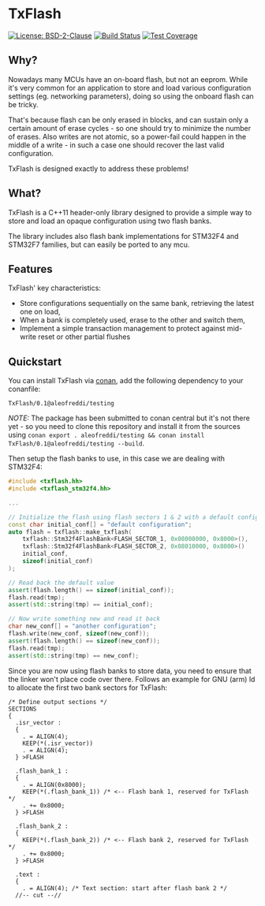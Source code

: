 # TxFlash
[![License: BSD-2-Clause](https://img.shields.io/badge/License-BSD%202%20Clause-blue.svg)](https://opensource.org/licenses/BSD-2-Clause)
[![Build Status](https://travis-ci.com/aleofreddi/txflash.svg?branch=master)](https://travis-ci.com/aleofreddi/txflash)
[![Test Coverage](https://codecov.io/gh/aleofreddi/txflash/branch/master/graph/badge.svg)](https://codecov.io/gh/aleofreddi/txflash)

## Why?

Nowadays many MCUs have an on-board flash, but not an eeprom.  While it's very common for an application to store and load various 
configuration settings (eg. networking parameters), doing so using the onboard flash can be tricky.

That's because flash can be only erased in blocks, and can sustain only a certain amount of erase cycles - so one should try
to minimize the number of erases. Also writes are not atomic, so a power-fail could happen in the middle of a write - in such
a case one should recover the last valid configuration.

TxFlash is designed exactly to address these problems!

## What?

TxFlash is a C++11 header-only library designed to provide a simple way to store and load an opaque configuration using two flash banks.

The library includes also flash bank implementations for STM32F4 and STM32F7 families, but can easily be ported to any mcu.

## Features

TxFlash' key characteristics:

- Store configurations sequentially on the same bank, retrieving the latest one on load,
- When a bank is completely used, erase to the other and switch them,
- Implement a simple transaction management to protect against mid-write reset or other partial flushes

## Quickstart

You can install TxFlash via [conan](https://conan.io), add the following dependency to your conanfile:

```
TxFlash/0.1@aleofreddi/testing
```

*NOTE:* The package has been submitted to conan central but it's not there yet - so you need to clone this repository and install it from the sources using `conan export . aleofreddi/testing && conan install TxFlash/0.1@aleofreddi/testing --build`.

Then setup the flash banks to use, in this case we are dealing with STM32F4:

```cpp
#include <txflash.hh>
#include <txflash_stm32f4.hh>

...

// Initialize the flash using flash sectors 1 & 2 with a default configuration
const char initial_conf[] = "default configuration";
auto flash = txflash::make_txflash(
    txflash::Stm32f4FlashBank<FLASH_SECTOR_1, 0x08008000, 0x8000>(),
    txflash::Stm32f4FlashBank<FLASH_SECTOR_2, 0x08010000, 0x8000>()
    initial_conf,
    sizeof(initial_conf)
);

// Read back the default value
assert(flash.length() == sizeof(initial_conf));
flash.read(tmp);
assert(std::string(tmp) == initial_conf);

// Now write something new and read it back
char new_conf[] = "another configuration";
flash.write(new_conf, sizeof(new_conf));
assert(flash.length() == sizeof(new_conf));
flash.read(tmp);
assert(std::string(tmp) == new_conf);
```

Since you are now using flash banks to store data, you need to ensure that the linker won't place code over there. Follows an example for GNU (arm) ld to allocate the first two bank sectors for TxFlash:

```ld
/* Define output sections */
SECTIONS
{
  .isr_vector :
  {
    . = ALIGN(4);
    KEEP(*(.isr_vector))
    . = ALIGN(4);
  } >FLASH

  .flash_bank_1 :
  {
    . = ALIGN(0x8000);
    KEEP(*(.flash_bank_1)) /* <-- Flash bank 1, reserved for TxFlash */
    . += 0x8000;
  } >FLASH

  .flash_bank_2 :
  {
    KEEP(*(.flash_bank_2)) /* <-- Flash bank 2, reserved for TxFlash */
    . += 0x8000;
  } >FLASH

  .text :
  {
    . = ALIGN(4); /* Text section: start after flash bank 2 */
  //-- cut --//
```

